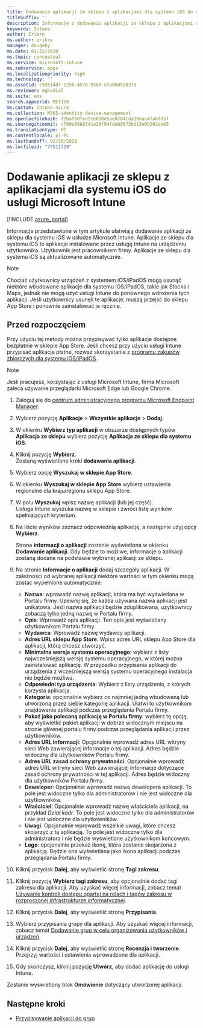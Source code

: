 ```yaml
---
title: Dodawanie aplikacji ze sklepu z aplikacjami dla systemu iOS do usługi Microsoft Intune
titleSuffix: ''
description: Informacje o dodawaniu aplikacji ze sklepu z aplikacjami dla systemu iOS do usługi Microsoft Intune. Przy użyciu tej metody można przypisywać aplikacje, które są dostępne bezpłatnie w sklepie App Store.
keywords: Intune
author: Erikre
ms.author: erikre
manager: dougeby
ms.date: 01/22/2020
ms.topic: conceptual
ms.service: microsoft-intune
ms.subservice: apps
ms.localizationpriority: high
ms.technology: ''
ms.assetid: c59514d7-1256-4576-9380-e7a0b85a0378
ms.reviewer: mghadial
ms.suite: ems
search.appverid: MET150
ms.custom: intune-azure
ms.collection: M365-identity-device-management
ms.openlocfilehash: f2baf60fed2c6010e5ae0784cda166ac4fabfd57
ms.sourcegitcommit: c780e9988341a20f94fdeb8672bd13e0b302da93
ms.translationtype: HT
ms.contentlocale: pl-PL
ms.lasthandoff: 02/20/2020
ms.locfileid: "77511739"
---
```

# <a name="add-ios-store-apps-to-microsoft-intune"></a>Dodawanie aplikacji ze sklepu z aplikacjami dla systemu iOS do usługi Microsoft Intune

[!INCLUDE [azure_portal](../includes/azure_portal.md)]

Informacje przedstawione w tym artykule ułatwiają dodawanie aplikacji ze sklepu dla systemu iOS w usłudze Microsoft Intune. Aplikacje ze sklepu dla systemu iOS to aplikacje instalowane przez usługę Intune na urządzeniu użytkownika. Użytkownik jest pracownikiem firmy. Aplikacje ze sklepu dla systemu iOS są aktualizowane automatycznie.

>[!NOTE]
>Chociaż użytkownicy urządzeń z systemem iOS/iPadOS mogą usunąć niektóre wbudowane aplikacje dla systemu iOS/iPadOS, takie jak Stocks i Maps, jednak nie mogą użyć usługi Intune do ponownego wdrożenia tych aplikacji. Jeśli użytkownicy usunęli te aplikacje, muszą przejść do sklepu App Store i ponownie zainstalować je ręcznie.

## <a name="before-you-start"></a>Przed rozpoczęciem

Przy użyciu tej metody można przypisywać tylko aplikacje dostępne bezpłatnie w sklepie App Store. Jeśli chcesz przy użyciu usługi Intune przypisać aplikacje płatne, rozważ skorzystanie z [programu zakupów zbiorczych dla systemu iOS/iPadOS](vpp-apps-ios.md).

>[!NOTE]
>Jeśli pracujesz, korzystając z usługi Microsoft Intune, firma Microsoft zaleca używanie przeglądarki Microsoft Edge lub Google Chrome.

1. Zaloguj się do [centrum administracyjnego programu Microsoft Endpoint Manager](https://go.microsoft.com/fwlink/?linkid=2109431).
2. Wybierz pozycję **Aplikacje** > **Wszystkie aplikacje** > **Dodaj**.
3. W okienku **Wybierz typ aplikacji** w obszarze dostępnych typów **Aplikacja ze sklepu** wybierz pozycję **Aplikacja ze sklepu dla systemu iOS**.
4. Kliknij pozycję **Wybierz**.<br>
   Zostaną wyświetlone kroki **dodawania aplikacji**.
5. Wybierz opcję **Wyszukaj w sklepie App Store**.
6. W okienku **Wyszukaj w sklepie App Store** wybierz ustawienia regionalne dla kraju/regionu sklepu App Store.
7. W polu **Wyszukaj** wpisz nazwę aplikacji (lub jej część).  
    Usługa Intune wyszuka nazwę w sklepie i zwróci listę wyników spełniających kryterium.
8. Na liście wyników zaznacz odpowiednią aplikację, a następnie użyj opcji **Wybierz**.<br>

   Strona **informacji o aplikacji** zostanie wyświetlona w okienku **Dodawanie aplikacji**. Gdy będzie to możliwe, informacje o aplikacji zostaną dodane na podstawie wybranej aplikacji ze sklepu.

9. Na stronie **Informacje o aplikacji** dodaj szczegóły aplikacji. W zależności od wybranej aplikacji niektóre wartości w tym okienku mogą zostać wypełnione automatycznie:
    - **Nazwa**: wprowadź nazwę aplikacji, która ma być wyświetlana w Portalu firmy. Upewnij się, że każda używana nazwa aplikacji jest unikatowa. Jeśli nazwa aplikacji będzie zduplikowana, użytkownicy zobaczą tylko jedną nazwę w Portalu firmy.
    - **Opis**: Wprowadź opis aplikacji. Ten opis jest wyświetlany użytkownikom Portalu firmy.
    - **Wydawca**: Wprowadź nazwę wydawcy aplikacji.
    - **Adres URL sklepu App Store**: Wpisz adres URL sklepu App Store dla aplikacji, którą chcesz utworzyć.
    - **Minimalna wersja systemu operacyjnego**: wybierz z listy najwcześniejszą wersję systemu operacyjnego, w której można zainstalować aplikację. W przypadku przypisania aplikacji do urządzenia z wcześniejszą wersją systemu operacyjnego instalacja nie będzie możliwa.
    - **Odpowiedni typ urządzenia**: Wybierz z listy urządzenia, z których korzysta aplikacja.
    - **Kategoria**: opcjonalnie wybierz co najmniej jedną wbudowaną lub utworzoną przez siebie kategorię aplikacji. Ułatwi to użytkownikom znajdowanie aplikacji podczas przeglądania Portalu firmy.
    - **Pokaż jako polecaną aplikację w Portalu firmy**: wybierz tę opcję, aby wyświetlić pakiet aplikacji w dobrze widocznym miejscu na stronie głównej portalu firmy podczas przeglądania aplikacji przez użytkowników.
    - **Adres URL informacji**: Opcjonalnie wprowadź adres URL witryny sieci Web zawierającej informacje o tej aplikacji. Adres będzie widoczny dla użytkowników Portalu firmy.
    - **Adres URL zasad ochrony prywatności**: Opcjonalnie wprowadź adres URL witryny sieci Web zawierającej informacje dotyczące zasad ochrony prywatności w tej aplikacji. Adres będzie widoczny dla użytkowników Portalu firmy.
    - **Deweloper**: Opcjonalnie wprowadź nazwę dewelopera aplikacji. To pole jest widoczne tylko dla administratorów i nie jest widoczne dla użytkowników.
    - **Właściciel**: Opcjonalnie wprowadź nazwę właściciela aplikacji, na przykład *Dział kadr*. To pole jest widoczne tylko dla administratorów i nie jest widoczne dla użytkowników.
    - **Uwagi**: Opcjonalnie wprowadź wszelkie uwagi, które chcesz skojarzyć z tą aplikacją. To pole jest widoczne tylko dla administratora i nie będzie wyświetlane użytkownikom końcowym.
    - **Logo**: opcjonalnie przekaż ikonę, która zostanie skojarzona z aplikacją. Będzie ona wyświetlana jako ikona aplikacji podczas przeglądania Portalu firmy.
10. Kliknij przycisk **Dalej**, aby wyświetlić stronę **Tagi zakresu**.
11. Kliknij pozycję **Wybierz tagi zakresu**, aby opcjonalnie dodać tagi zakresu dla aplikacji. Aby uzyskać więcej informacji, zobacz temat [Używanie kontroli dostępu opartej na rolach i tagów zakresu w rozproszonej infrastrukturze informatycznej](~/fundamentals/scope-tags.md).
12. Kliknij przycisk **Dalej**, aby wyświetlić stronę **Przypisania**.
13. Wybierz przypisania grupy dla aplikacji. Aby uzyskać więcej informacji, zobacz temat [Dodawanie grup w celu organizowania użytkowników i urządzeń](~/fundamentals/groups-add.md). 
14. Kliknij przycisk **Dalej**, aby wyświetlić stronę **Recenzja i tworzenie**. Przejrzyj wartości i ustawienia wprowadzone dla aplikacji.
15. Gdy skończysz, kliknij pozycję **Utwórz**, aby dodać aplikację do usługi Intune.

Zostanie wyświetlony blok **Omówienie** dotyczący utworzonej aplikacji.

## <a name="next-steps"></a>Następne kroki

- [Przypisywanie aplikacji do grup](apps-deploy.md)
